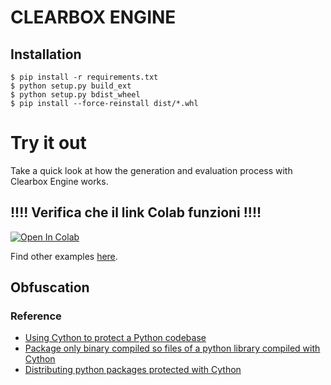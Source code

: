 # CLEARBOX ENGINE

## Installation

```shell
$ pip install -r requirements.txt
$ python setup.py build_ext 
$ python setup.py bdist_wheel
$ pip install --force-reinstall dist/*.whl
```

# Try it out
Take a quick look at how the generation and evaluation process with Clearbox Engine works.
## !!!! Verifica che il link Colab funzioni !!!!
[![Open In Colab](https://colab.research.google.com/assets/colab-badge.svg)](https://colab.research.google.com/github/Clearbox-AI/engine/blob/main/examples/tabular_data_generation.ipynb)

Find other examples [here](https://github.com/Clearbox-AI/engine/examples).



## Obfuscation

### Reference
* [Using Cython to protect a Python codebase ](https://bucharjan.cz/blog/using-cython-to-protect-a-python-codebase.html)
* [Package only binary compiled so files of a python library compiled with Cython](https://stackoverflow.com/questions/39499453/package-only-binary-compiled-so-files-of-a-python-library-compiled-with-cython)
* [Distributing python packages protected with Cython](https://medium.com/swlh/distributing-python-packages-protected-with-cython-40fc29d84caf)
